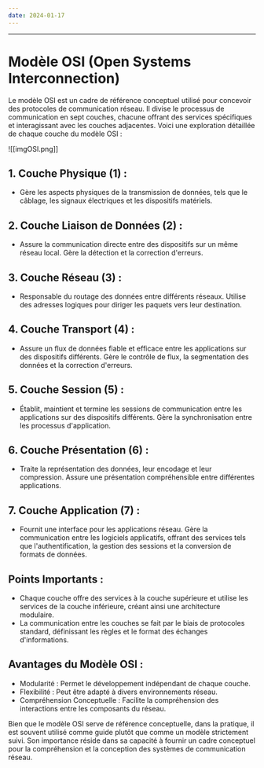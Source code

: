 ```yaml
---
date: 2024-01-17
---
```

  

---

# Modèle OSI (Open Systems Interconnection)

Le modèle OSI est un cadre de référence conceptuel utilisé pour concevoir des protocoles de communication réseau. Il divise le processus de communication en sept couches, chacune offrant des services spécifiques et interagissant avec les couches adjacentes. Voici une exploration détaillée de chaque couche du modèle OSI :

![[imgOSI.png]]
## **1. Couche Physique (1) :**

- Gère les aspects physiques de la transmission de données, tels que le câblage, les signaux électriques et les dispositifs matériels.

## **2. Couche Liaison de Données (2) :**

- Assure la communication directe entre des dispositifs sur un même réseau local. Gère la détection et la correction d'erreurs.

## **3. Couche Réseau (3) :**

- Responsable du routage des données entre différents réseaux. Utilise des adresses logiques pour diriger les paquets vers leur destination.

## **4. Couche Transport (4) :**

- Assure un flux de données fiable et efficace entre les applications sur des dispositifs différents. Gère le contrôle de flux, la segmentation des données et la correction d'erreurs.

## **5. Couche Session (5) :**

- Établit, maintient et termine les sessions de communication entre les applications sur des dispositifs différents. Gère la synchronisation entre les processus d'application.

## **6. Couche Présentation (6) :**

- Traite la représentation des données, leur encodage et leur compression. Assure une présentation compréhensible entre différentes applications.

## **7. Couche Application (7) :**

- Fournit une interface pour les applications réseau. Gère la communication entre les logiciels applicatifs, offrant des services tels que l'authentification, la gestion des sessions et la conversion de formats de données.

## **Points Importants :**

- Chaque couche offre des services à la couche supérieure et utilise les services de la couche inférieure, créant ainsi une architecture modulaire.
- La communication entre les couches se fait par le biais de protocoles standard, définissant les règles et le format des échanges d'informations.

## **Avantages du Modèle OSI :**

- Modularité : Permet le développement indépendant de chaque couche.
- Flexibilité : Peut être adapté à divers environnements réseau.
- Compréhension Conceptuelle : Facilite la compréhension des interactions entre les composants du réseau.

Bien que le modèle OSI serve de référence conceptuelle, dans la pratique, il est souvent utilisé comme guide plutôt que comme un modèle strictement suivi. Son importance réside dans sa capacité à fournir un cadre conceptuel pour la compréhension et la conception des systèmes de communication réseau.